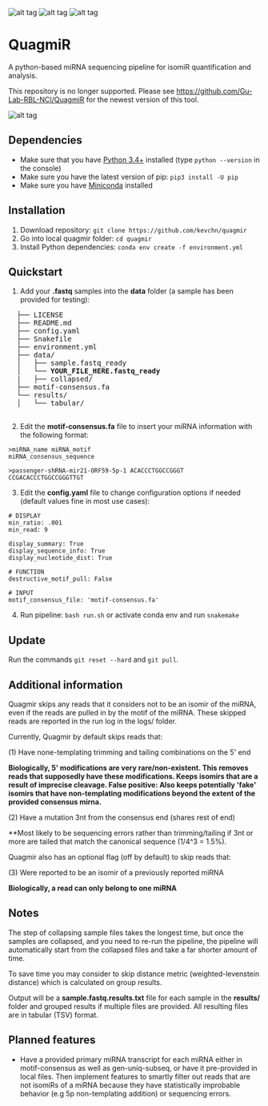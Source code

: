 ![alt tag](https://img.shields.io/github/issues/kevchn/quagmir.svg)
![alt tag](https://img.shields.io/wercker/ci/wercker/docs.svg)
![alt tag](https://img.shields.io/dub/l/vibe-d.svg)

# QuagmiR
A python-based miRNA sequencing pipeline for isomiR quantification and analysis.

This repository is no longer supported.
Please see https://github.com/Gu-Lab-RBL-NCI/QuagmiR for the newest version of this tool.

![alt tag](http://g.recordit.co/GbfgMIq28L.gif)

## Dependencies
* Make sure that you have [Python 3.4+](https://www.python.org/downloads/) installed (type `python --version` in the console)
* Make sure you have the latest version of pip: `pip3 install -U pip`
* Make sure you have [Miniconda](http://conda.pydata.org/docs/install/quick.html) installed

## Installation
1. Download repository: `git clone https://github.com/kevchn/quagmir`
2. Go into local quagmir folder: `cd quagmir`
3. Install Python dependencies: `conda env create -f environment.yml`

## Quickstart

1. Add your **.fastq** samples into the **data** folder (a sample has been provided for testing):
  <pre>
  ├── LICENSE
  ├── README.md
  ├── config.yaml
  ├── Snakefile
  ├── environment.yml
  ├── data/
  │   ├── sample.fastq_ready
  │   └── <b>YOUR_FILE_HERE.fastq_ready</b>
  |   ├── collapsed/
  ├── motif-consensus.fa
  └── results/
  │   └── tabular/
  </pre>

2. Edit the **motif-consensus.fa** file to insert your miRNA information with the following format:
  ```
  >miRNA_name miRNA_motif
  miRNA_consensus_sequence

  >passenger-shRNA-mir21-ORF59-5p-1 ACACCCTGGCCGGGT
  CCGACACCCTGGCCGGGTTGT
  ```

3. Edit the **config.yaml** file to change configuration options if needed (default values fine in most use cases):
  ```
  # DISPLAY
  min_ratio: .001
  min_read: 9

  display_summary: True
  display_sequence_info: True
  display_nucleotide_dist: True

  # FUNCTION
  destructive_motif_pull: False

  # INPUT
  motif_consensus_file: 'motif-consensus.fa'
  ```

4. Run pipeline: `bash run.sh` or activate conda env and run `snakemake`

## Update
Run the commands ```git reset --hard``` and ```git pull```.

## Additional information
Quagmir skips any reads that it considers not to be an isomir of the miRNA, even
if the reads are pulled in by the motif of the miRNA. These skipped reads are
reported in the run log in the logs/ folder.

Currently, Quagmir by default skips reads that:

(1) Have none-templating trimming and tailing combinations on the 5' end

**Biologically, 5' modifications are very rare/non-existent. This removes reads
that supposedly have these modifications. Keeps isomirs that are a result of
imprecise cleavage. False positive: Also keeps potentially 'fake' isomirs that
have non-templating modifications beyond the extent of the provided consensus
mirna.**

(2) Have a mutation 3nt from the consensus end (shares rest of end)

**Most likely to be sequencing errors rather than trimming/tailing if 3nt or
more are tailed that match the canonical sequence (1/4^3 = 1.5%).

Quagmir also has an optional flag (off by default) to skip reads that:

(3) Were reported to be an isomir of a previously reported miRNA

**Biologically, a read can only belong to one miRNA**

## Notes
The step of collapsing sample files takes the longest time, but once the samples are collapsed, and you need to re-run the pipeline, the pipeline will automatically start from the collapsed files and take a far shorter amount of time.

To save time you may consider to skip distance metric (weighted-levenstein distance) which is calculated on group results.

Output will be a **sample.fastq.results.txt** file for each sample in the **results/** folder and grouped results if multiple files are provided. All resulting files are in tabular (TSV) format.

## Planned features
- Have a provided primary miRNA transcript for each miRNA either in
motif-consensus as well as gen-uniq-subseq, or have it pre-provided in local
files. Then implement features to smartly filter out reads that are not
isomiRs of a miRNA because they have statistically improbable behavior (e.g
5p non-templating addition) or sequencing errors.
